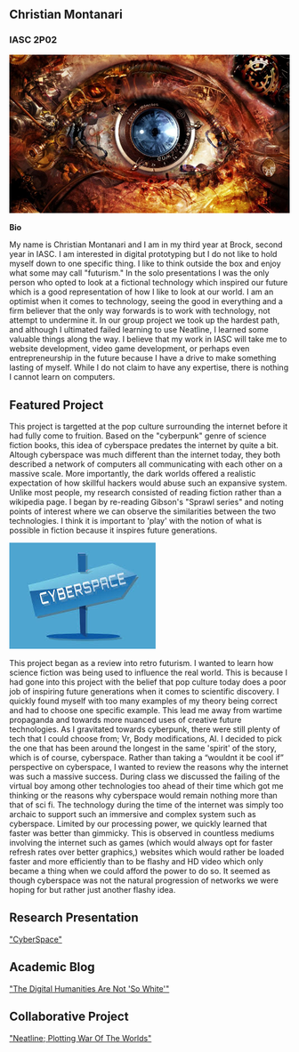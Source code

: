## Christian Montanari
### IASC 2P02

![](images/neuro4.jpg)

**Bio**

My name is Christian Montanari and I am in my third year at Brock, second year in IASC. I am interested in digital prototyping but I do not like to hold myself down to one specific thing. I like to think outside the box and enjoy what some may call "futurism." In the solo presentations I was the only person who opted to look at a fictional technology which inspired our future which is a good representation of how I like to look at our world. I am an optimist when it comes to technology, seeing the good in everything and a firm believer that the only way forwards is to work with technology, not attempt to undermine it. In our group project we took up the hardest path, and although I ultimated failed learning to use Neatline, I learned some valuable things along the way. I believe that my work in IASC will take me to website development, video game development, or perhaps even entrepreneurship in the future because I have a drive to make something lasting of myself. While I do not claim to have any expertise, there is nothing I cannot learn on computers.

## Featured Project

This project is targetted at the pop culture surrounding the internet before it had fully come to fruition. Based on the "cyberpunk" genre of science fiction books, this idea of cyberspace predates the internet by quite a bit. Altough cyberspace was much different than the internet today, they both described a network of computers all communicating with each other on a massive scale. More importantly, the dark worlds offered a realistic expectation of how skillful hackers would abuse such an expansive system. Unlike most people, my research consisted of reading fiction rather than a wikipedia page. I began by re-reading Gibson's "Sprawl series" and noting points of interest where we can observe the similarities between the two technologies. I think it is important to 'play' with the notion of what is possible in fiction because it inspires future generations. 

![](images/cyber.jpg)

This project began as a review into retro futurism. I wanted to learn how science fiction was being used to influence the real world. This is because I had gone into this project with the belief that pop culture today does a poor job of inspiring future generations when it comes to scientific discovery. I quickly found myself with too many examples of my theory being correct and had to choose one specific example. This lead me away from wartime propaganda and towards more nuanced uses of creative future technologies. As I gravitated towards cyberpunk, there were still plenty of tech that I could choose from; Vr, Body modifications, AI. I decided to pick the one that has been around the longest in the same 'spirit' of the story, which is of course, cyberspace. Rather than taking a “wouldnt it be cool if” perspective on cyberspace, I wanted to review the reasons why the internet was such a massive success. During class we discussed the failing of the virtual boy among other technologies too ahead of their time which got me thinking or the reasons why cyberspace would remain nothing more than that of sci fi. The technology during the time of the internet was simply too archaic to support such an immersive and complex system such as cyberspace. Limited by our processing power, we quickly learned that faster was better than gimmicky. This is observed in countless mediums involving the internet such as games (which would always opt for faster refresh rates over better graphics,) websites which would rather be loaded faster and more efficiently than to be flashy and HD video which only became a thing when we could afford the power to do so. It seemed as though cyberspace was not the natural progression of networks we were hoping for but rather just another flashy idea. 

## Research Presentation 
["CyberSpace"](reveal/index.html)

## Academic Blog
["The Digital Humanities Are Not 'So White'"](Blog.md)

## Collaborative Project
["Neatline; Plotting War Of The Worlds"](Collab.md)
